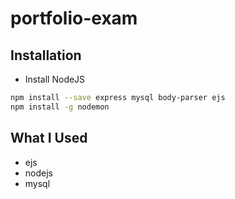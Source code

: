 # portfolio-exam

## Installation
- Install NodeJS
```bash
npm install --save express mysql body-parser ejs
npm install -g nodemon
```
## What I Used
- ejs
- nodejs
- mysql

